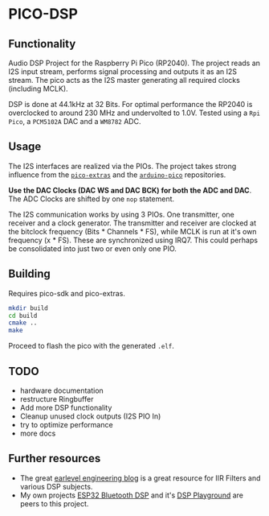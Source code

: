# PICO-DSP

## Functionality

Audio DSP Project for the Raspberry Pi Pico (RP2040).
The project reads an I2S input stream, performs signal processing and outputs it as an I2S stream.
The pico acts as the I2S master generating all required clocks (including MCLK).

DSP is done at 44.1kHz at 32 Bits.
For optimal performance the RP2040 is overclocked to around 230 MHz and undervolted to 1.0V.
Tested using a `Rpi Pico`, a `PCM5102A` DAC and a `WM8782` ADC.

## Usage

The I2S interfaces are realized via the PIOs.
The project takes strong influence from the [`pico-extras`](https://github.com/raspberrypi/pico-extras) and the [`arduino-pico`](https://github.com/earlephilhower/arduino-pico) repositories.

**Use the DAC Clocks (DAC WS and DAC BCK) for both the ADC and DAC**.
The ADC Clocks are shifted by one `nop` statement.

The I2S communication works by using 3 PIOs.
One transmitter, one receiver and a clock generator.
The transmitter and receiver are clocked at the bitclock frequency (Bits * Channels * FS), while MCLK is run at it's own frequency (x * FS).
These are synchronized using IRQ7.
This could perhaps be consolidated into just two or even only one PIO.

## Building

Requires pico-sdk and pico-extras.

```bash
mkdir build
cd build
cmake ..
make
```

Proceed to flash the pico with the generated `.elf`.

## TODO

- hardware documentation
- restructure Ringbuffer
- Add more DSP functionality
- Cleanup unused clock outputs (I2S PIO In)
- try to optimize performance
- more docs

## Further resources

- The great [earlevel engineering blog](https://www.earlevel.com/main/) is a great resource for IIR Filters and various DSP subjects.
- My own projects [ESP32 Bluetooth DSP](https://github.com/playduck/esp32-bluetooth-dsp) and it's [DSP Playground](https://github.com/playduck/dsp-playground) are peers to this project.

